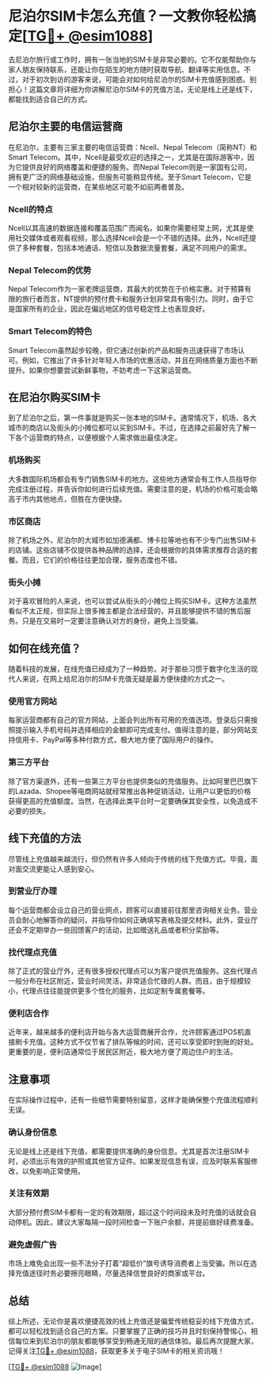 # 尼泊尔SIM卡怎么充值？一文教你轻松搞定[[TG💪+ @esim1088](https://t.me/s/esim1088)]

去尼泊尔旅行或工作时，拥有一张当地的SIM卡是非常必要的。它不仅能帮助你与家人朋友保持联系，还能让你在陌生的地方随时获取导航、翻译等实用信息。不过，对于初次到访的游客来说，可能会对如何给尼泊尔的SIM卡充值感到困惑。别担心！这篇文章将详细为你讲解尼泊尔SIM卡的充值方法，无论是线上还是线下，都能找到适合自己的方式。

## 尼泊尔主要的电信运营商

在尼泊尔，主要有三家主要的电信运营商：Ncell、Nepal Telecom（简称NT）和Smart Telecom。其中，Ncell是最受欢迎的选择之一，尤其是在国际游客中，因为它提供良好的网络覆盖和便捷的服务。而Nepal Telecom则是一家国有公司，拥有更广泛的网络基础设施，但服务可能稍显传统。至于Smart Telecom，它是一个相对较新的运营商，在某些地区可能不如前两者普及。

### Ncell的特点

Ncell以其高速的数据连接和覆盖范围广而闻名。如果你需要经常上网，尤其是使用社交媒体或者观看视频，那么选择Ncell会是一个不错的选择。此外，Ncell还提供了多种套餐，包括本地通话、短信以及数据流量套餐，满足不同用户的需求。

### Nepal Telecom的优势

Nepal Telecom作为一家老牌运营商，其最大的优势在于价格实惠。对于预算有限的旅行者而言，NT提供的预付费卡和服务计划非常具有吸引力。同时，由于它是国家所有的企业，因此在偏远地区的信号稳定性上也表现良好。

### Smart Telecom的特色

Smart Telecom虽然起步较晚，但它通过创新的产品和服务迅速获得了市场认可。例如，它推出了许多针对年轻人市场的优惠活动，并且在网络质量方面也不断提升。如果你想要尝试新鲜事物，不妨考虑一下这家运营商。

## 在尼泊尔购买SIM卡

到了尼泊尔之后，第一件事就是购买一张本地的SIM卡。通常情况下，机场、各大城市的商店以及街头的小摊位都可以买到SIM卡。不过，在选择之前最好先了解一下各个运营商的特点，以便根据个人需求做出最佳决定。

### 机场购买

大多数国际机场都会有专门销售SIM卡的地方。这些地方通常会有工作人员指导你完成注册过程，并告诉你如何进行后续充值。需要注意的是，机场的价格可能会略高于市内其他地点，但胜在方便快捷。

### 市区商店

除了机场之外，尼泊尔的大城市如加德满都、博卡拉等地也有不少专门出售SIM卡的店铺。这些店铺不仅提供各种品牌的选择，还会根据你的具体需求推荐合适的套餐。而且，它们的价格往往更加合理，服务态度也不错。

### 街头小摊

对于喜欢冒险的人来说，也可以尝试从街头的小摊位上购买SIM卡。这种方法虽然看似不太正规，但实际上很多摊主都是合法经营的，并且能够提供不错的售后服务。只是在交易时一定要注意确认对方的身份，避免上当受骗。

## 如何在线充值？

随着科技的发展，在线充值已经成为了一种趋势。对于那些习惯于数字化生活的现代人来说，在网上给尼泊尔的SIM卡充值无疑是最方便快捷的方式之一。

### 使用官方网站

每家运营商都有自己的官方网站，上面会列出所有可用的充值选项。登录后只需按照提示输入手机号码并选择相应的金额即可完成支付。值得注意的是，部分网站支持信用卡、PayPal等多种付款方式，极大地方便了国际用户的操作。

### 第三方平台

除了官方渠道外，还有一些第三方平台也提供类似的充值服务。比如阿里巴巴旗下的Lazada、Shopee等电商网站就经常推出各种促销活动，让用户以更低的价格获得更高的充值额度。当然，在选择此类平台时一定要确保其安全性，以免造成不必要的损失。

## 线下充值的方法

尽管线上充值越来越流行，但仍然有许多人倾向于传统的线下充值方式。毕竟，面对面交流更能让人感到安心。

### 到营业厅办理

每个运营商都会设立自己的营业网点，顾客可以直接前往那里咨询相关业务。营业员会耐心地解答你的疑问，并指导你如何正确填写表格及提交材料。此外，营业厅还会不定期举办一些回馈客户的活动，比如赠送礼品或者积分奖励等。

### 找代理点充值

除了正式的营业厅外，还有很多授权代理点可以为客户提供充值服务。这些代理点一般分布在社区附近，营业时间灵活，非常适合忙碌的人群。而且，由于规模较小，代理点往往能提供更多个性化的服务，比如定制专属套餐等。

### 便利店合作

近年来，越来越多的便利店开始与各大运营商展开合作，允许顾客通过POS机直接刷卡充值。这种方式不仅节省了排队等候的时间，还可以享受即时到账的好处。更重要的是，便利店通常位于居民区附近，极大地方便了周边住户的生活。

## 注意事项

在实际操作过程中，还有一些细节需要特别留意，这样才能确保整个充值流程顺利无误。

### 确认身份信息

无论是线上还是线下充值，都需要提供准确的身份信息。尤其是首次注册SIM卡时，必须出示有效的护照或其他官方证件。如果发现信息有误，应及时联系客服修改，以免影响正常使用。

### 关注有效期

大部分预付费SIM卡都有一定的有效期限，超过这个时间段未及时充值的话就会自动停机。因此，建议大家每隔一段时间检查一下账户余额，并提前做好续费准备。

### 避免虚假广告

市场上难免会出现一些不法分子打着“超低价”旗号诱导消费者上当受骗。所以在选择充值途径时务必要擦亮眼睛，尽量选择信誉良好的商家或平台。

## 总结

综上所述，无论你是喜欢便捷高效的线上充值还是偏爱传统稳妥的线下充值方式，都可以轻松找到适合自己的方案。只要掌握了正确的技巧并且时刻保持警惕心，相信每位来到尼泊尔的朋友都能够享受到畅通无阻的通信体验。最后再次提醒大家，记得关注[TG💪+ @esim1088](https://t.me/s/esim1088)，获取更多关于电子SIM卡的相关资讯哦！

[[TG💪+ @esim1088](https://t.me/s/esim1088) ![Image](https://i.postimg.cc/4NQfJmqS/Snipaste-2025-05-13-00-14-12.png)]